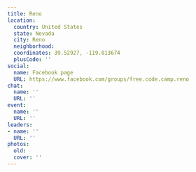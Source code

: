 ```yaml
---
title: Reno
location:
  country: United States
  state: Nevada
  city: Reno
  neighborhood: 
  coordinates: 39.52927, -119.813674
  plusCode: ''
social:
  name: Facebook page
  URL: https://www.facebook.com/groups/free.code.camp.reno
chat:
  name: ''
  URL: ''
event:
  name: ''
  URL: ''
leaders:
- name: ''
  URL: ''
photos:
  old: 
  cover: ''
---
```

